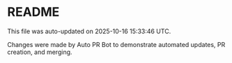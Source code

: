 # README

This file was auto-updated on 2025-10-16 15:33:46 UTC.

Changes were made by Auto PR Bot to demonstrate automated updates, PR creation, and merging.
